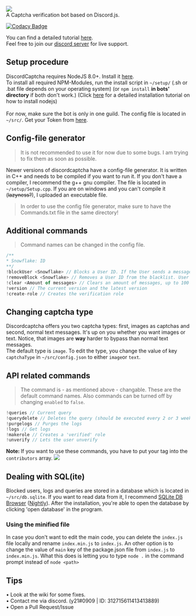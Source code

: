 <img src="https://image.ibb.co/gEN0oR/discord_banner.png"><br/>
A Captcha verification bot based on Discord.js.

[![Codacy Badge](https://api.codacy.com/project/badge/Grade/ba341e35d2c84bc0a0adc6a2ae2f4e1c)](https://app.codacy.com/app/y21/discordcaptcha?utm_source=github.com&utm_medium=referral&utm_content=y21/discordcaptcha&utm_campaign=badger)

You can find a detailed tutorial <a href="https://y21.gitbooks.io/discordcaptcha/content/">here</a>.<br/>
Feel free to join our <a href="https://discord.gg/955naZw">discord server</a> for live support.

## Setup procedure
DiscordCaptcha requires NodeJS 8.0+. Install it <a href="https://nodejs.org/en/download/package-manager/">here</a>.<br />
To install all required NPM-Modules, run the install script in `~/setup/` (.sh or .bat file depends on your operating system) (or `npm install` <b>in bots' directory</b> if both don't work.) (Click <a href="https://discordjs.guide/#/preparations/?id=installing-nodejs">here</a> for a detailed installation tutorial on how to install nodejs)<br/><br/>
For now, make sure the bot is only in one guild.
The config file is located in `~/src/`. Get your Token from <a href="https://discordapp.com/developers/applications/me">here</a>.

## Config-file generator
> It is not recommended to use it for now due to some bugs. I am trying to fix them as soon as possible.

Newer versions of discordcaptcha have a config-file generator. It is written in C++ and needs to be compiled if you want to run it. If you don't have a compiler, I recommend the g++ gnu compiler. The file is located in `~/setup/Setup.cpp`.
If you are on windows and you can't compile it (~~lazyness?~~), I uploaded an executable file.
> In order to use the config file generator, make sure to have the Commands.txt file in the same directory!

## Additional commands
> Command names can be changed in the config file.
```js
/**
* Snowflake: ID
**/
!blockUser <Snowflake> // Blocks a User ID. If the User sends a message to the guild, he'll get kicked.
!removeBlock <Snowflake> // Removes a User ID from the blacklist. User can write again without getting kicked.
!clear <Amount of messages> // Clears an amount of messages, up to 100
!version // The current version and the latest version
!create-role // Creates the verification role
```

## Changing captcha type
Discordcaptcha offers you two captcha types: first, images as captchas and second, normal text messages.
It's up on you whether you want images or text. Notice, that images are **way** harder to bypass than normal text messages.<br/>
The default type is `image`. To edit the type, you change the value of key `captchaType` in `~/src/config.json` to either `image`or `text`.<br/>


## API related commands
> The command is - as mentioned above - changable. These are the default command names.
Also commands can be turned off by changing `enabled` to `false`.
```js
!queries // Current query
!querydelete // Deletes the query (should be executed every 2 or 3 weeks)
!purgelogs // Purges the logs
!logs // Get logs
!makerole // Creates a 'verified' role
!unverify // Lets the user unverify
```
<b>Note: </b>If you want to use these commands, you have to put your tag into the `contributors` array.
<img src="https://i.imgur.com/Pw4MnB0.png"></img>

## Dealing with SQL(ite)
Blocked users, logs and queries are stored in a database which is located in `~/src/db.sqlite`. If you want to read data from it, I recommend <a href="http://sqlitebrowser.org/">SQLite DB Browser</a> (<a href="https://nightlies.sqlitebrowser.org/latest/">Nightly</a>).
After the installation, you're able to open the database by clicking 'open database' in the program.

### Using the minified file
In case you don't want to edit the main code, you can delete the `index.js` file locally and rename `index.min.js` to `index.js`.
An other option is to change the value of `main` key of the package.json file from `index.js` to `index.min.js`.
What this does is letting you to type `node .` in the command prompt instead of `node <path>`

## Tips
• Look at the wiki for some fixes.<br/>
• Contact me via discord. (y21#0909 | ID: 312715611413413889)<br/>
• Open a Pull Request/Issue
